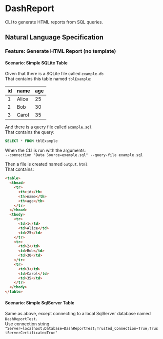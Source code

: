# DashReport

CLI to generate HTML reports from SQL queries.

## Natural Language Specification

### Feature: Generate HTML Report (no template)

#### Scenario: Simple SQLite Table

Given that there is a SQLite file called `example.db`  
That contains this table named `tblExample`:

| id | name  | age |
|----|-------|-----|
| 1  | Alice | 25  |
| 2  | Bob   | 30  |
| 3  | Carol | 35  |

And there is a query file called `example.sql`  
That contains the query:
```sql
SELECT * FROM tblExample
```
When the CLI is run with the arguments:  
`--connection "Data Source=example.sql" --query-file example.sql`

Then a file is created named `output.html`  
That contains:
```html
<table>
  <thead>
    <tr>
      <th>id</th>
      <th>name</th>
      <th>age</th>
    </tr>
  </thead>
  <tbody>
    <tr>
      <td>1</td>
      <td>Alice</td>
      <td>25</td>
    </tr>
    <tr>
      <td>2</td>
      <td>Bob</td>
      <td>30</td>
    </tr>
    <tr>
      <td>3</td>
      <td>Carol</td>
      <td>35</td>
    </tr>
  </tbody>
</table>
```

#### Scenario: Simple SqlServer Table

Same as above, except connecting to a local SqlServer database named `DashReportTest`.  
Use connection string `"Server=localhost;Database=DashReportTest;Trusted_Connection=True;TrustServerCertificate=True"`